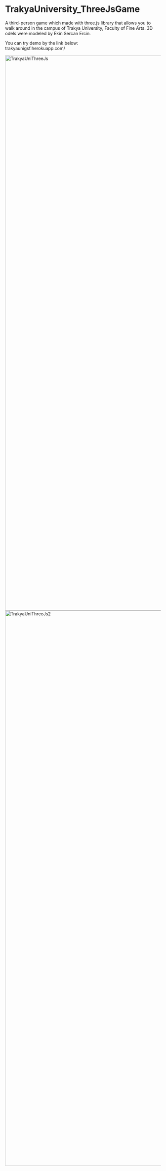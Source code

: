 # TrakyaUniversity_ThreeJsGame
 A third-person game which made with three.js library that allows you to walk around in the campus of Trakya University, Faculty of Fine Arts.
 3D odels were modeled by Ekin Sercan Ercin.
 
 
 You can try demo by the link below:  <br>  trakyaunigsf.herokuapp.com/
 
 
 
<img width="1792" alt="TrakyaUniThreeJs" src="https://user-images.githubusercontent.com/85846854/171920179-429317e6-be01-4977-8b55-f1e3f5afd597.png">


<img width="1792" alt="TrakyaUniThreeJs2" src="https://user-images.githubusercontent.com/85846854/171920227-66f90bb8-cc82-4042-9713-eb75d37e541d.png">

